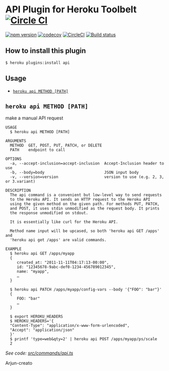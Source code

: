 # API Plugin for Heroku Toolbelt [![Circle CI](https://circleci.com/gh/heroku/heroku-api-plugin/tree/master.svg?style=svg)](https://circleci.com/gh/heroku/heroku-api-plugin/tree/master)

[![npm version](https://badge.fury.io/js/heroku-api-plugin.svg)](http://badge.fury.io/js/heroku-api-plugin)
[![codecov](https://codecov.io/gh/heroku/heroku-api-plugin/branch/master/graph/badge.svg)](https://codecov.io/gh/heroku/heroku-api-plugin)
[![CircleCI](https://circleci.com/gh/heroku/heroku-api-plugin/tree/master.svg?style=svg)](https://circleci.com/gh/heroku/heroku-api-plugin/tree/master)
[![Build status](https://ci.appveyor.com/api/projects/status/9i6wk4i1pe2hsss0/branch/master?svg=true)](https://ci.appveyor.com/project/Heroku/heroku-api-plugin/branch/master)

## How to install this plugin

```shell
$ heroku plugins:install api
```

## Usage

<!-- commands -->
* [`heroku api METHOD [PATH]`](#heroku-api-method-path)

## `heroku api METHOD [PATH]`

make a manual API request

```
USAGE
  $ heroku api METHOD [PATH]

ARGUMENTS
  METHOD  GET, POST, PUT, PATCH, or DELETE
  PATH    endpoint to call

OPTIONS
  -a, --accept-inclusion=accept-inclusion  Accept-Inclusion header to use
  -b, --body=body                          JSON input body
  -v, --version=version                    version to use (e.g. 2, 3, or 3.variant)

DESCRIPTION
  The api command is a convenient but low-level way to send requests
  to the Heroku API. It sends an HTTP request to the Heroku API
  using the given method on the given path. For methods PUT, PATCH,
  and POST, it uses stdin unmodified as the request body. It prints
  the response unmodified on stdout.

  It is essentially like curl for the Heroku API.

  Method name input will be upcased, so both 'heroku api GET /apps' and
  'heroku api get /apps' are valid commands.

EXAMPLE
  $ heroku api GET /apps/myapp
  {
     created_at: "2011-11-11T04:17:13-00:00",
     id: "12345678-9abc-def0-1234-456789012345",
     name: "myapp",
     …
  }

  $ heroku api PATCH /apps/myapp/config-vars --body '{"FOO": "bar"}'
  {
     FOO: "bar"
     …
  }

  $ export HEROKU_HEADERS
  $ HEROKU_HEADERS='{
  "Content-Type": "application/x-www-form-urlencoded",
  "Accept": "application/json"
  }'
  $ printf 'type=web&qty=2' | heroku api POST /apps/myapp/ps/scale
  2
```

_See code: [src/commands/api.ts](https://github.com/heroku/heroku-api-plugin/blob/v2.1.10/src/commands/api.ts)_
<!-- commandsstop -->
Arjun-creato
